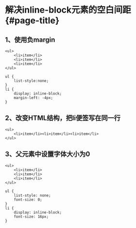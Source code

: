 # 解决inline-block元素的空白间距 {#page-title}

## 1、使用负margin

```
<ul>
    <li>item</li>
    <li>item</li>
    <li>item</li>
</ul>
```

```
ul {
    list-style:none;
}
li {
    display: inline-block;
    margin-left: -4px;
}
```

## 2、改变HTML结构，把li便签写在同一行

```
<ul>
    <li>item</li><li>item</li><li>item</li>
</ul>
```

## 3、父元素中设置字体大小为0

```
<ul>
    <li>item</li>
    <li>item</li>
    <li>item</li>
</ul>
```

```
ul {
    list-style: none;
    font-size: 0;
}
li {
    display: inline-block;
    font-size: 16px;
}
```



